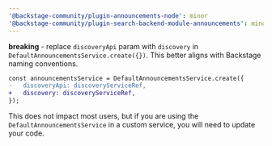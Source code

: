 ```yaml
---
'@backstage-community/plugin-announcements-node': minor
'@backstage-community/plugin-search-backend-module-announcements': minor
---
```


**breaking** - replace `discoveryApi` param with `discovery` in `DefaultAnnouncementsService.create({})`. This better aligns with Backstage naming conventions.

```diff
const announcementsService = DefaultAnnouncementsService.create({
-   discoveryApi: discoveryServiceRef,
+   discovery: discoveryServiceRef,
});
```

This does not impact most users, but if you are using the `DefaultAnnouncementsService` in a custom service, you will need to update your code.
